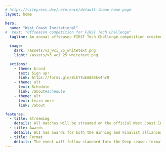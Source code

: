 ```yaml
---
# https://vitepress.dev/reference/default-theme-home-page
layout: home

hero:
  name: "West Coast Invitational"
#  text: "Offseason competition for FIRST Tech Challenge"
  tagline: An annual offseason FIRST Tech Challenge competition created to highlight team's true potential and to show off what they have accomplished this year in a fun but competitive event.

  image:
    dark: /assets/v3_wci_25_whitetext.png
    light: /assets/v3_wci_25_whitetext.png

  actions:
    - theme: brand
      text: Sign up!
      link: https://forms.gle/BikYtwEAd88kv4hr8
    - theme: alt
      text: Schedule
      link: /about#schedule
    - theme: alt
      text: Learn more
      link: /about

features:
  - title: Streaming
    details: All matches will be streamed on the official West Coast Invitational YouTube channel and will be available for playback
  - title: Awards
    details: WCI has awards for both the Winning and Finalist alliances, as well as the WCI Board Award that will be given to one truly outstanding team.
  - title: Format
    details: The event will follow standard Into the Deep season format including qualification matches, alliance selection, eliminations, and awards.
---
```


